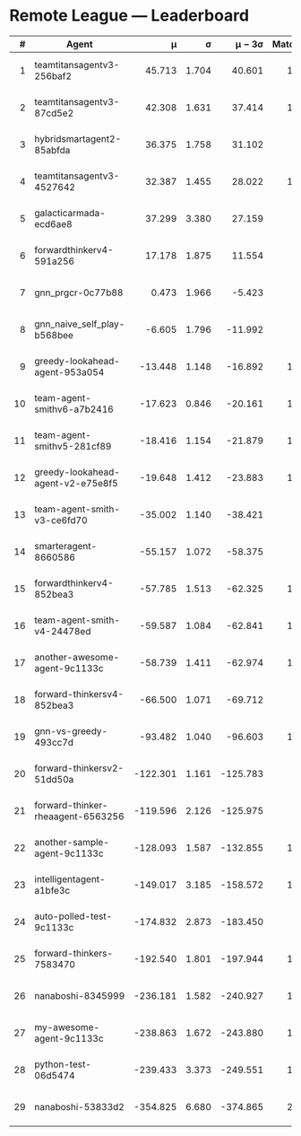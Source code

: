 # Remote League — Leaderboard

| # | Agent | μ | σ | μ − 3σ | Matches | Updated |
|---:|---|---:|---:|---:|---:|---|
| 1 | teamtitansagentv3-256baf2 | 45.713 | 1.704 | 40.601 | 1138 | 2025-08-15 22:30 |
| 2 | teamtitansagentv3-87cd5e2 | 42.308 | 1.631 | 37.414 | 1277 | 2025-08-15 22:30 |
| 3 | hybridsmartagent2-85abfda | 36.375 | 1.758 | 31.102 | 342 | 2025-08-15 22:30 |
| 4 | teamtitansagentv3-4527642 | 32.387 | 1.455 | 28.022 | 1030 | 2025-08-15 22:30 |
| 5 | galacticarmada-ecd6ae8 | 37.299 | 3.380 | 27.159 | 330 | 2025-08-15 22:30 |
| 6 | forwardthinkerv4-591a256 | 17.178 | 1.875 | 11.554 | 292 | 2025-08-15 22:30 |
| 7 | gnn_prgcr-0c77b88 | 0.473 | 1.966 | -5.423 | 291 | 2025-08-15 22:30 |
| 8 | gnn_naive_self_play-b568bee | -6.605 | 1.796 | -11.992 | 320 | 2025-08-15 22:30 |
| 9 | greedy-lookahead-agent-953a054 | -13.448 | 1.148 | -16.892 | 1010 | 2025-08-15 22:30 |
| 10 | team-agent-smithv6-a7b2416 | -17.623 | 0.846 | -20.161 | 1040 | 2025-08-15 22:30 |
| 11 | team-agent-smithv5-281cf89 | -18.416 | 1.154 | -21.879 | 1110 | 2025-08-15 22:30 |
| 12 | greedy-lookahead-agent-v2-e75e8f5 | -19.648 | 1.412 | -23.883 | 1020 | 2025-08-15 22:30 |
| 13 | team-agent-smith-v3-ce6fd70 | -35.002 | 1.140 | -38.421 | 870 | 2025-08-15 22:30 |
| 14 | smarteragent-8660586 | -55.157 | 1.072 | -58.375 | 809 | 2025-08-15 22:30 |
| 15 | forwardthinkerv4-852bea3 | -57.785 | 1.513 | -62.325 | 1127 | 2025-08-15 22:30 |
| 16 | team-agent-smith-v4-24478ed | -59.587 | 1.084 | -62.841 | 1140 | 2025-08-15 22:30 |
| 17 | another-awesome-agent-9c1133c | -58.739 | 1.411 | -62.974 | 1530 | 2025-08-15 22:30 |
| 18 | forward-thinkersv4-852bea3 | -66.500 | 1.071 | -69.712 | 825 | 2025-08-15 22:30 |
| 19 | gnn-vs-greedy-493cc7d | -93.482 | 1.040 | -96.603 | 1010 | 2025-08-15 22:30 |
| 20 | forward-thinkersv2-51dd50a | -122.301 | 1.161 | -125.783 | 998 | 2025-08-15 22:30 |
| 21 | forward-thinker-rheaagent-6563256 | -119.596 | 2.126 | -125.975 | 978 | 2025-08-15 22:30 |
| 22 | another-sample-agent-9c1133c | -128.093 | 1.587 | -132.855 | 1500 | 2025-08-15 22:30 |
| 23 | intelligentagent-a1bfe3c | -149.017 | 3.185 | -158.572 | 1020 | 2025-08-15 22:30 |
| 24 | auto-polled-test-9c1133c | -174.832 | 2.873 | -183.450 | 940 | 2025-08-15 22:30 |
| 25 | forward-thinkers-7583470 | -192.540 | 1.801 | -197.944 | 1030 | 2025-08-15 22:30 |
| 26 | nanaboshi-8345999 | -236.181 | 1.582 | -240.927 | 1090 | 2025-08-15 22:30 |
| 27 | my-awesome-agent-9c1133c | -238.863 | 1.672 | -243.880 | 1340 | 2025-08-15 22:30 |
| 28 | python-test-06d5474 | -239.433 | 3.373 | -249.551 | 1045 | 2025-08-15 22:30 |
| 29 | nanaboshi-53833d2 | -354.825 | 6.680 | -374.865 | 2266 | 2025-08-15 22:30 |
